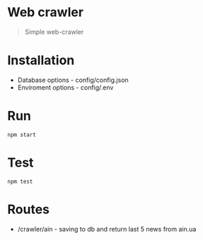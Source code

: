 # Web crawler
> Simple web-crawler

# Installation

- Database options - config/config.json
- Enviroment options - config/.env

# Run

```shell
npm start
```
# Test

```shell
npm test
```

# Routes

- /crawler/ain - saving to db and return last 5 news from ain.ua
